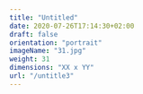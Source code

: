 ```yaml
---
title: "Untitled"
date: 2020-07-26T17:14:30+02:00
draft: false
orientation: "portrait"
imageName: "31.jpg"
weight: 31
dimensions: "XX x YY"
url: "/untitle3"
---
```



